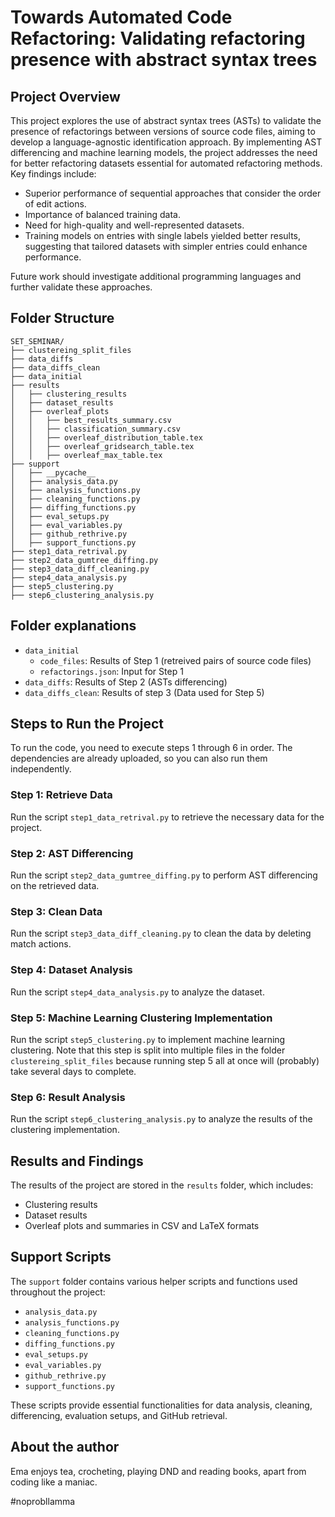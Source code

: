 # Towards Automated Code Refactoring: Validating refactoring presence with abstract syntax trees

## Project Overview

This project explores the use of abstract syntax trees (ASTs) to validate the presence of refactorings between versions of source code files, aiming to develop a language-agnostic identification approach. By implementing AST differencing and machine learning models, the project addresses the need for better refactoring datasets essential for automated refactoring methods. Key findings include:

- Superior performance of sequential approaches that consider the order of edit actions.
- Importance of balanced training data.
- Need for high-quality and well-represented datasets.
- Training models on entries with single labels yielded better results, suggesting that tailored datasets with simpler entries could enhance performance.

Future work should investigate additional programming languages and further validate these approaches.

## Folder Structure

```
SET_SEMINAR/
├── clustereing_split_files
├── data_diffs
├── data_diffs_clean
├── data_initial
├── results
│   ├── clustering_results
│   ├── dataset_results
│   ├── overleaf_plots
│   │   ├── best_results_summary.csv
│   │   ├── classification_summary.csv
│   │   ├── overleaf_distribution_table.tex
│   │   ├── overleaf_gridsearch_table.tex
│   │   ├── overleaf_max_table.tex
├── support
│   ├── __pycache__
│   ├── analysis_data.py
│   ├── analysis_functions.py
│   ├── cleaning_functions.py
│   ├── diffing_functions.py
│   ├── eval_setups.py
│   ├── eval_variables.py
│   ├── github_rethrive.py
│   ├── support_functions.py
├── step1_data_retrival.py
├── step2_data_gumtree_diffing.py
├── step3_data_diff_cleaning.py
├── step4_data_analysis.py
├── step5_clustering.py
├── step6_clustering_analysis.py
```

## Folder explanations
- `data_initial`
    - `code_files`: Results of Step 1 (retreived pairs of source code files)
    - `refactorings.json`: Input for Step 1
- `data_diffs`: Results of Step 2 (ASTs differencing)
- `data_diffs_clean`: Results of step 3 (Data used for Step 5)

## Steps to Run the Project

To run the code, you need to execute steps 1 through 6 in order. The dependencies are already uploaded, so you can also run them independently.

### Step 1: Retrieve Data
Run the script `step1_data_retrival.py` to retrieve the necessary data for the project.

### Step 2: AST Differencing
Run the script `step2_data_gumtree_diffing.py` to perform AST differencing on the retrieved data.

### Step 3: Clean Data
Run the script `step3_data_diff_cleaning.py` to clean the data by deleting match actions.

### Step 4: Dataset Analysis
Run the script `step4_data_analysis.py` to analyze the dataset.

### Step 5: Machine Learning Clustering Implementation
Run the script `step5_clustering.py` to implement machine learning clustering. Note that this step is split into multiple files in the folder `clustereing_split_files` because running step 5 all at once will (probably) take several days to complete.

### Step 6: Result Analysis
Run the script `step6_clustering_analysis.py` to analyze the results of the clustering implementation.

## Results and Findings

The results of the project are stored in the `results` folder, which includes:
- Clustering results
- Dataset results
- Overleaf plots and summaries in CSV and LaTeX formats

## Support Scripts

The `support` folder contains various helper scripts and functions used throughout the project:
- `analysis_data.py`
- `analysis_functions.py`
- `cleaning_functions.py`
- `diffing_functions.py`
- `eval_setups.py`
- `eval_variables.py`
- `github_rethrive.py`
- `support_functions.py`

These scripts provide essential functionalities for data analysis, cleaning, differencing, evaluation setups, and GitHub retrieval.

## About the author

Ema enjoys tea, crocheting, playing DND and reading books, apart from coding like a maniac.

#noprobllamma